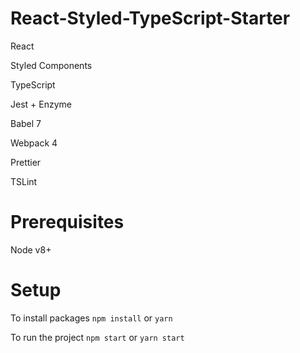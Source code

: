 # React-Styled-TypeScript-Starter
React

Styled Components

TypeScript

Jest + Enzyme

Babel 7

Webpack 4

Prettier

TSLint


# Prerequisites
Node v8+

# Setup
To install packages `npm install` or `yarn`

To run the project `npm start` or `yarn start`
